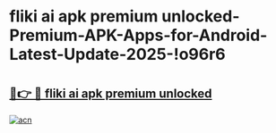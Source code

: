 # fliki ai apk premium unlocked-Premium-APK-Apps-for-Android-Latest-Update-2025-!o96r6

# <h2><a href="https://googleone.com">🔗👉 🔴 fliki ai apk premium unlocked</a></h2>

[![acn](https://github.com/user-attachments/assets/0f9c940e-d8b0-45ae-aac7-cd30a18b3e1c)](https://googleone.com)

